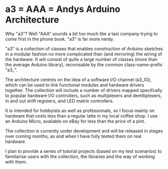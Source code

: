 # a3 = AAA = Andys Arduino Architecture

Why "a3"? Well "AAA" sounds a bit too much like a taxi company trying to come first in the phone book. "a3" is far more nerdy. 

"a3" is a collection of classes that enables construction of Arduino sketches in a modular fashion no more complicated than (and mirroring) the wiring of the hardware. It will consist of quite a large number of classes (more than the average Arduino library), reconisable by the common class-name-prefix "a3_". 

The architecture centres on the idea of a software I/O channel (a3_IO), which can be used to link functional modules and hardware drivers together. The collection will include a number of drivers mapped specifcally to popular hardware I/O controllers, such as multiplexers and demltiplexers, in and out shift registers, and LED matrix controllers.

It is intended for hobbyists as well as professionals, so I focus mainly on hardware that costs less than a regular latte in my local coffee shop. I use an Arduino Micro, available on eBay for less than the price of a pint. 

The collection is currently under development and will be released in stages over coming months, as and when I have fully tested them on real hardware.

I plan to provide a series of tutorial projects (based on my test scenarios) to familiarise users with the collection, the libraries and the way of working with them. 

